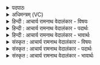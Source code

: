 <details><summary>पदपाठः</summary>

वि꣡श्व꣢꣯स्य। प्र। स्तो꣢भ। पुरः꣢। वा꣣। स꣢न्। य꣡दि꣢꣯। वा꣣। इह꣢। नू꣣न꣢म्। ४५०।
</details>

<details><summary>अधिमन्त्रम् (VC)</summary>

- इन्द्रः
- बन्धुः सुबन्धुः श्रुतबन्धुर्विप्रबन्धुश्च क्रमेण गोपायना लौपायना वा
- द्विपदा गायत्री
- षड्जः
- ऐन्द्रं काण्डम्
</details>

<details><summary>हिन्दी : आचार्य रामनाथ वेदालंकार - विषयः</summary>

अगले मन्त्र का देवता इन्द्र है। उससे प्रार्थना की गयी है।
</details>

<details><summary>हिन्दी : आचार्य रामनाथ वेदालंकार - पदार्थः</summary>

पदार्थान्वयभाषाः -  हे (इन्द्र) सबको सहायता प्रदान करनेवाले जगदीश्वर ! आप (विश्वस्य) सबको (प्र स्तोभ) भली-भाँति अवलम्ब दो, (पुरो वा सन्) चाहे आप प्रत्यक्ष सामने विद्यमान होवो, (यदि वा) अथवा चाहे (नूनम्) परोक्ष विद्यमान होवो ॥४॥
</details>

<details><summary>हिन्दी : आचार्य रामनाथ वेदालंकार - भावार्थः</summary>

भावार्थभाषाः -  प्रत्यक्ष हो चाहे परोक्ष, सदा ही परमेश्वर हमें अवलम्ब देता है। यद्यपि वह सदा सबके समक्ष ही है, तो भी जैसे दिनौंधी रोग से ग्रस्त लोग सांसारिक पदार्थों को नहीं देख पाते हैं, वैसे ही अज्ञान से ग्रस्त हम जब उसे नहीं देख पाते, तब वह परोक्ष कहलाता है ॥४॥
</details>

<details><summary>संस्कृत : आचार्य रामनाथ वेदालंकार - विषयः</summary>

अथेन्द्रो देवता। स प्रार्थ्यते।
</details>

<details><summary>संस्कृत : आचार्य रामनाथ वेदालंकार - पदार्थः</summary>

पदार्थान्वयभाषाः -  हे (इन्द्र) सर्वेषां साहाय्यप्रद जगदीश्वर ! त्वम् (विश्वस्य) सर्वस्य, सर्वानपीत्यर्थः। द्वितीयार्थे षष्ठी। (प्र स्तोभ) प्रकर्षेण स्तभान, अवलम्बं प्रयच्छ। ष्टुभु स्तम्भे, भ्वादिः। ‘तिङ्ङतिङः’ अ० ८।१।२८ इति निघातः। (पुरो वा सन्) प्रत्यक्षं वा विद्यमानः, (यदि वा) अथवा (इह) अस्मिन् जीवने (नूनम्) अप्रत्यक्षं विद्यमानः भवेः। नूनम् इति उक्ताद् विपरीतं गमयति, यथा ‘न नूनमस्ति नो श्वः’ ऋ० १।१७०।१ इत्यत्र ‘श्वः’ इत्यस्माद् विपरीतम् ‘अद्य’ इत्यर्थम् ॥४॥
</details>

<details><summary>संस्कृत : आचार्य रामनाथ वेदालंकार - भावार्थः</summary>

भावार्थभाषाः -  प्रत्यक्षं वा परोक्षं वा सदैव परमेश्वरोऽस्मानवलम्बते। यद्यपि स सर्वदा सर्वेषां समक्षमेव विद्यते, तथापि दिवान्धत्वग्रस्ता जनाः सांसारिकपदार्थानिव दुर्विवेकग्रस्ता वयं तं यदा न निभालयामस्तदा स परोक्ष उच्यते ॥४॥
</details>